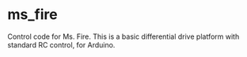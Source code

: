 # ms_fire
Control code for Ms. Fire. This is a basic differential drive platform with standard RC control, for Arduino.
